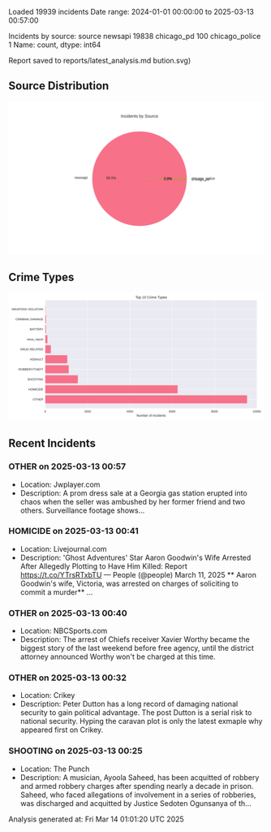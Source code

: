 
Loaded 19939 incidents
Date range: 2024-01-01 00:00:00 to 2025-03-13 00:57:00

Incidents by source:
source
newsapi           19838
chicago_pd          100
chicago_police        1
Name: count, dtype: int64

Report saved to reports/latest_analysis.md
bution.svg)

## Source Distribution
![Source Distribution](images/source_distribution.svg)

## Crime Types
![Crime Types](images/crime_types.svg)

## Recent Incidents

### OTHER on 2025-03-13 00:57
- Location: Jwplayer.com
- Description: A prom dress sale at a Georgia gas station erupted into chaos when the seller was ambushed by her former friend and two others. Surveillance footage shows...


### HOMICIDE on 2025-03-13 00:41
- Location: Livejournal.com
- Description: 'Ghost Adventures' Star Aaron Goodwin's Wife Arrested After Allegedly Plotting to Have Him Killed: Report https://t.co/YTrsRTxbTU
— People (@people) March 11, 2025 ** Aaron Goodwin's wife, Victoria, was arrested on charges of soliciting to commit a murder** …


### OTHER on 2025-03-13 00:40
- Location: NBCSports.com
- Description: The arrest of Chiefs receiver Xavier Worthy became the biggest story of the last weekend before free agency, until the district attorney announced Worthy won't be charged at this time.


### OTHER on 2025-03-13 00:32
- Location: Crikey
- Description: Peter Dutton has a long record of damaging national security to gain political advantage.
The post Dutton is a serial risk to national security. Hyping the caravan plot is only the latest exmaple why appeared first on Crikey.


### SHOOTING on 2025-03-13 00:25
- Location: The Punch
- Description: A musician, Ayoola Saheed, has been acquitted of robbery and armed robbery charges after spending nearly a decade in prison. Saheed, who faced allegations of involvement in a series of robberies, was discharged and acquitted by Justice Sedoten Ogunsanya of th…

Analysis generated at: Fri Mar 14 01:01:20 UTC 2025
